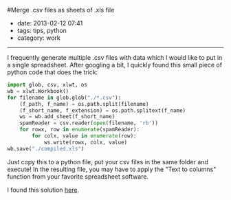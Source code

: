 #Merge .csv files as sheets of .xls file

- date: 2013-02-12 07:41
- tags: tips, python
- category: work

-------

I frequently generate multiple .csv files with data which I would like to put in a single spreadsheet. After googling a bit, I quickly found this small piece of python code that does the trick:

```python
import glob, csv, xlwt, os
wb = xlwt.Workbook()
for filename in glob.glob("./*.csv"):
    (f_path, f_name) = os.path.split(filename)
    (f_short_name, f_extension) = os.path.splitext(f_name)
    ws = wb.add_sheet(f_short_name)
    spamReader = csv.reader(open(filename, 'rb'))
    for rowx, row in enumerate(spamReader):
        for colx, value in enumerate(row):
            ws.write(rowx, colx, value)
wb.save("./compiled.xls")
```

Just copy this to a python file, put your csv files in the same folder and execute! In the resulting file, you may have to apply the "Text to columns" function from your favorite spreadsheet software.

I found this solution [here](http://stackoverflow.com/a/5777529/162264).
